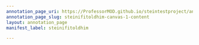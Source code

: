 ```yaml
---
annotation_page_uri: https://ProfessorMOD.github.io/steintestproject/annotations/steinifitoldhim-canvas-1-content.json
annotation_page_slug: steinifitoldhim-canvas-1-content
layout: annotation_page
manifest_label: steinifitoldhim

---
```

